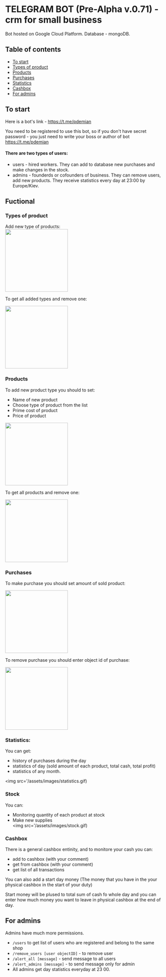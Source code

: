 # TELEGRAM BOT (Pre-Alpha v.0.71) - crm for small business

Bot hosted on Google Cloud Platform. Database - mongoDB.

## Table of contents
* [To start](#to-start)
* [Types of product](#types-of-product)
* [Products](#products)
* [Purchases](#purchases)
* [Statistics](#statistics)
* [Cashbox](#cashbox)
* [For admins](#for-admins)

## To start
Here is a bot's link - https://t.me/pdemian

You need to be registered to use this bot, so if you don't have secret password - you just need to write your boss or author of bot https://t.me/pdemian

#### There are two types of users:
* users - hired workers. They can add to database new purchases and make changes in the stock.
* admins - founderds or cofounders of business. They can remove users, add new products. They receive statistics every day at 23:00 by Europe/Kiev.

## Fuctional

### Types of product
Add new type of products:  
<img src='https://github.com/Haski007/crm-bot-doc.github.io/blob/master/assets/images/add_type.gif' width="200">
  
To get all added types and remove one:  

<img src='/assets/images/remove_type.gif' width="200">   

### Products
To add new product type you should to set:
* Name of new product
* Choose type of product from the list
* Prime cost of product
* Price of product  
<img src='/assets/images/create_product.gif' width="200">   
  
To get all products and remove one:  
  
<img src='/assets/images/remove_product.gif' width="200">   

### Purchases
To make purchase you should set amount of sold product:  
  
<img src='/assets/images/make_purchase.gif' width="200">   

To remove purchase you should enter object id of purchase:  
  
<img src='/assets/images/remove_purchase.gif' width="200">   

### Statistics:
You can get:
* history of purchases during the day
* statistics of day (sold amount of each product, total cash, total profit)
* statistics of any month.  
  
<img src='/assets/images/statistics.gif)  
 
### Stock
You can:
* Monitoring quantity of each product at stock
* Make new supplies  
<img src='/assets/images/stock.gif)  

### Cashbox
There is a general cashbox entinity, and to monitore your cash you can:
* add to cashbox (with your comment)
* get from cashbox (with your comment)
* get list of all transactions

You can also add a start day money (The money that you have in the your physical cashbox in the start of your duty)

Start money will be plused to total sum of cash fo whole day and you can enter how much money you want to leave in physical cashbox at the end of day.  

## For admins

Admins have much more permissions.
* `/users` to get list of users who are registered and belong to the same shop
* `/remove_users [user objectID]` - to remove user
* `/alert_all [message]` - send message to all users
* `/alert_admins [message]` - to send message only for admin
* All admins get day statistics everyday at 23 00.
